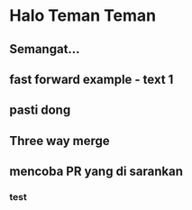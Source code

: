 # Halo Teman Teman

## Semangat...

## fast forward example - text 1

## pasti dong

## Three way merge

## mencoba PR yang di sarankan

### test